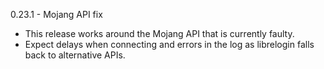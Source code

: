 0.23.1 - Mojang API fix

- This release works around the Mojang API that is currently faulty.
- Expect delays when connecting and errors in the log as librelogin falls back to alternative APIs.